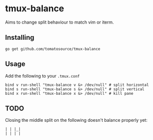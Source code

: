 # tmux-balance

Aims to change split behaviour to match vim or iterm.

## Installing

`go get github.com/tomatosource/tmux-balance`

## Usage

Add the following to your `.tmux.conf`

```
bind v run-shell "tmux-balance v &> /dev/null" # split horizontal
bind s run-shell "tmux-balance s &> /dev/null" # split vertical 
bind x run-shell "tmux-balance x &> /dev/null" # kill pane
```

## TODO

Closing the middle split on the following doesn't balance properly yet:

```
| | |_|
| | | |
```
